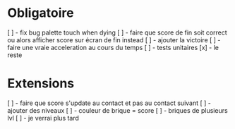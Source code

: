 # Obligatoire

[ ] - fix bug palette touch when dying
[ ] - faire que score de fin soit correct ou alors afficher score sur écran de fin instead
[ ] - ajouter la victoire
[ ] - faire une vraie acceleration au cours du temps
[ ] - tests unitaires
[x] - le reste

# Extensions

[ ] - faire que score s'update au contact et pas au contact suivant
[ ] - ajouter des niveaux
[ ] - couleur de brique = score
[ ] - briques de plusieurs lvl
[ ] - je verrai plus tard